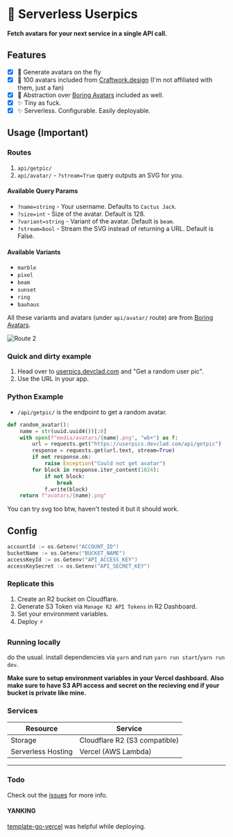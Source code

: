 # 🚀 Serverless Userpics

**Fetch avatars for your next service in a single API call.**

## Features

-   [x] 🚀 Generate avatars on the fly
-   [x] 🎨 100 avatars included from [Craftwork.design](https://craftwork.design/) (I'm not affiliated with them, just a fan)
-   [x] 🎨 Abstraction over [Boring Avatars](https://boringavatars.com/) included as well.
-   [x] ✨ Tiny as fuck.
-   [x] ✨ Serverless. Configurable. Easily deployable.

## Usage (Important)

### Routes

1. `api/getpic/`
2. `api/avatar/` - `?stream=True` query outputs an SVG for you.

#### Available Query Params

-   `?name=string` - Your username. Defaults to `Cactus Jack`.
-   `?size=int` - Size of the avatar. Default is 128.
-   `?variant=string` - Variant of the avatar. Default is `beam`.
-   `?stream=bool` - Stream the SVG instead of returning a URL. Default is False.

#### Available Variants

-   `marble`
-   `pixel`
-   `beam`
-   `sunset`
-   `ring`
-   `bauhaus`

All these variants and avatars (under `api/avatar/` route) are from [Boring Avatars](https://boringavatars.com/).

![Route 2](https://imagedelivery.net/nF-ES6OEyyKZDJvRdLK8oA/dff96186-fdb4-4d1c-094a-4b63eaa7f100/public)

### Quick and dirty example

1. Head over to [userpics.devclad.com](https://userpics.devclad.com) and "Get a random user pic".
2. Use the URL in your app.

### Python Example

-   `/api/getpic/` is the endpoint to get a random avatar.

```python
def random_avatar():
    name = str(uuid.uuid4())[:8]
    with open(f"media/avatars/{name}.png", "wb+") as f:
        url = requests.get("https://userpics.devclad.com/api/getpic")
        response = requests.get(url.text, stream=True)
        if not response.ok:
            raise Exception("Could not get avatar")
        for block in response.iter_content(1024):
            if not block:
                break
            f.write(block)
    return f"avatars/{name}.png"
```

You can try svg too btw, haven't tested it but it should work.

## Config

```go
accountId := os.Getenv("ACCOUNT_ID")
bucketName := os.Getenv("BUCKET_NAME")
accessKeyId := os.Getenv("API_ACCESS_KEY")
accessKeySecret := os.Getenv("API_SECRET_KEY")
```

### Replicate this

1. Create an R2 bucket on Cloudflare.
2. Generate S3 Token via `Manage R2 API Tokens` in R2 Dashboard.
3. Set your environment variables.
4. Deploy ⚡

### Running locally

do the usual. install dependencies via `yarn` and run `yarn run start`/`yarn run dev`.

**Make sure to setup environment variables in your Vercel dashboard.**
**Also make sure to have S3 API access and secret on the recieving end if your bucket is private like mine.**

### Services

| Resource           | Service                       |
| ------------------ | ----------------------------- |
| Storage            | Cloudflare R2 (S3 compatible) |
| Serverless Hosting | Vercel (AWS Lambda)           |

---

### Todo

Check out the [issues](https://github.com/arthtyagi/serverless-userpics/issues) for more info.

#### YANKING

[template-go-vercel](https://github.com/riccardogiorato/template-go-vercel) was helpful while deploying.
